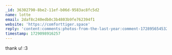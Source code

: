```yaml
---
_id: 36302790-8be2-11ef-b06d-9583ac8fc5d2
name: lotte
email: 2daf8c240edb0c3b4803b9fe762394f1
website: 'https://comforttiger.space'
reply: 'content:comments:photos-from-the-last-year:comment-1728956545329.md'
timestamp: 1729098916257
---
```

thank u! :3
